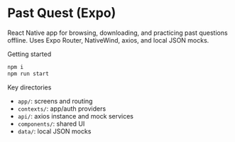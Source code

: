 # Past Quest (Expo)

React Native app for browsing, downloading, and practicing past questions offline. Uses Expo Router, NativeWind, axios, and local JSON mocks.

Getting started

```bash
npm i
npm run start
```

Key directories

- `app/`: screens and routing
- `contexts/`: app/auth providers
- `api/`: axios instance and mock services
- `components/`: shared UI
- `data/`: local JSON mocks
